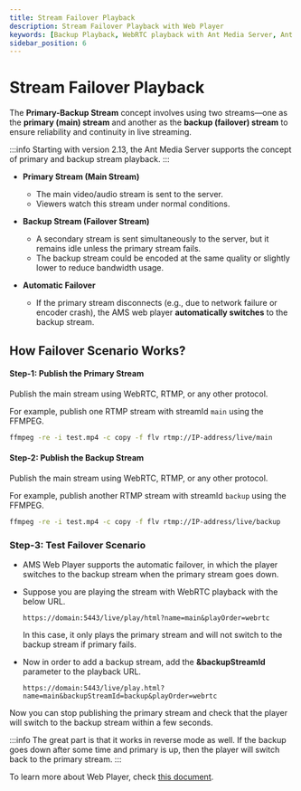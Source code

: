```yaml
---
title: Stream Failover Playback
description: Stream Failover Playback with Web Player
keywords: [Backup Playback, WebRTC playback with Ant Media Server, Ant Media Server Documentation, Ant Media Server Tutorials]
sidebar_position: 6
---
```


# Stream Failover Playback

The **Primary-Backup Stream** concept involves using two streams—one as the **primary (main) stream** and another as the **backup (failover) stream** to ensure reliability and continuity in live streaming.

:::info
Starting with version 2.13, the Ant Media Server supports the concept of primary and backup stream playback.
:::

- **Primary Stream (Main Stream)**
    
    - The main video/audio stream is sent to the server.
    -  Viewers watch this stream under normal conditions.

- **Backup Stream (Failover Stream)**
    
    -  A secondary stream is sent simultaneously to the server, but it remains idle unless the primary stream fails.
    -  The backup stream could be encoded at the same quality or slightly lower to reduce bandwidth usage.

- **Automatic Failover**
    
    - If the primary stream disconnects (e.g., due to network failure or encoder crash), the AMS web player **automatically switches** to the backup stream.


## How Failover Scenario Works?

#### Step-1: Publish the Primary Stream

Publish the main stream using WebRTC, RTMP, or any other protocol.

For example, publish one RTMP stream with streamId `main` using the FFMPEG.

```bash
ffmpeg -re -i test.mp4 -c copy -f flv rtmp://IP-address/live/main
```

#### Step-2: Publish the Backup Stream

Publish the main stream using WebRTC, RTMP, or any other protocol.

For example, publish another RTMP stream with streamId `backup` using the FFMPEG.

```bash
ffmpeg -re -i test.mp4 -c copy -f flv rtmp://IP-address/live/backup
```

### Step-3: Test Failover Scenario

- AMS Web Player supports the automatic failover, in which the player switches to the backup stream when the primary stream goes down.

- Suppose you are playing the stream with WebRTC playback with the below URL.

  ```
  https://domain:5443/live/play/html?name=main&playOrder=webrtc
  ```

  In this case, it only plays the primary stream and will not switch to the backup stream if primary fails.

- Now in order to add a backup stream, add the **&backupStreamId** parameter to the playback URL.

  ```
  https://domain:5443/live/play.html?name=main&backupStreamId=backup&playOrder=webrtc
  ```

Now you can stop publishing the primary stream and check that the player will switch to the backup stream within a few seconds.

:::info
The great part is that it works in reverse mode as well. If the backup goes down after some time and primary is up, then the player will switch back to the primary stream.
:::

To learn more about Web Player, check [this document](https://antmedia.io/docs/guides/playing-live-stream/embedded-web-player/).
